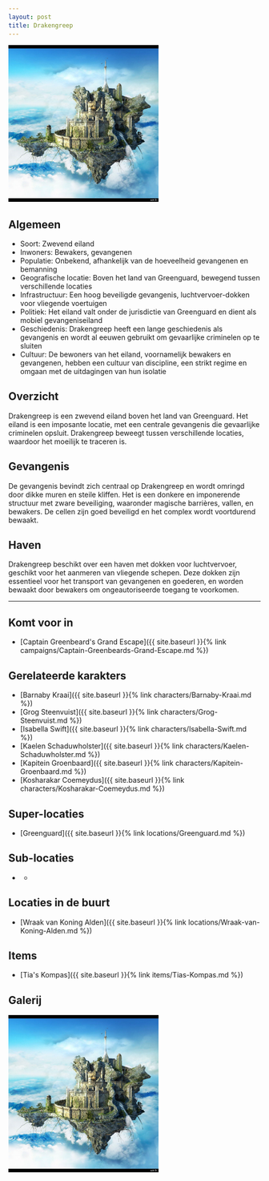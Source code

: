```yaml
---
layout: post
title: Drakengreep
---
```


<img src="../images/Drakengreep.jpg" alt="Drakengreep" width=300>

## Algemeen
* Soort: Zwevend eiland
* Inwoners: Bewakers, gevangenen
* Populatie: Onbekend, afhankelijk van de hoeveelheid gevangenen en bemanning
* Geografische locatie: Boven het land van Greenguard, bewegend tussen verschillende locaties
* Infrastructuur: Een hoog beveiligde gevangenis, luchtvervoer-dokken voor vliegende voertuigen
* Politiek: Het eiland valt onder de jurisdictie van Greenguard en dient als mobiel gevangeniseiland
* Geschiedenis: Drakengreep heeft een lange geschiedenis als gevangenis en wordt al eeuwen gebruikt om gevaarlijke criminelen op te sluiten
* Cultuur: De bewoners van het eiland, voornamelijk bewakers en gevangenen, hebben een cultuur van discipline, een strikt regime en omgaan met de uitdagingen van hun isolatie

## Overzicht
Drakengreep is een zwevend eiland boven het land van Greenguard. Het eiland is een imposante locatie, met een centrale gevangenis die gevaarlijke criminelen opsluit. Drakengreep beweegt tussen verschillende locaties, waardoor het moeilijk te traceren is.

## Gevangenis
De gevangenis bevindt zich centraal op Drakengreep en wordt omringd door dikke muren en steile kliffen. Het is een donkere en imponerende structuur met zware beveiliging, waaronder magische barrières, vallen, en bewakers. De cellen zijn goed beveiligd en het complex wordt voortdurend bewaakt.

## Haven
Drakengreep beschikt over een haven met dokken voor luchtvervoer, geschikt voor het aanmeren van vliegende schepen. Deze dokken zijn essentieel voor het transport van gevangenen en goederen, en worden bewaakt door bewakers om ongeautoriseerde toegang te voorkomen.

---

## Komt voor in
* [Captain Greenbeard's Grand Escape]({{ site.baseurl }}{% link campaigns/Captain-Greenbeards-Grand-Escape.md %})

## Gerelateerde karakters
* [Barnaby Kraai]({{ site.baseurl }}{% link characters/Barnaby-Kraai.md %})
* [Grog Steenvuist]({{ site.baseurl }}{% link characters/Grog-Steenvuist.md %})
* [Isabella Swift]({{ site.baseurl }}{% link characters/Isabella-Swift.md %})
* [Kaelen Schaduwholster]({{ site.baseurl }}{% link characters/Kaelen-Schaduwholster.md %})
* [Kapitein Groenbaard]({{ site.baseurl }}{% link characters/Kapitein-Groenbaard.md %})
* [Kosharakar Coemeydus]({{ site.baseurl }}{% link characters/Kosharakar-Coemeydus.md %})

## Super-locaties
* [Greenguard]({{ site.baseurl }}{% link locations/Greenguard.md %})

## Sub-locaties
* -

## Locaties in de buurt
* [Wraak van Koning Alden]({{ site.baseurl }}{% link locations/Wraak-van-Koning-Alden.md %})

## Items
* [Tia's Kompas]({{ site.baseurl }}{% link items/Tias-Kompas.md %})

## Galerij
<img src="../images/Drakengreep.jpg" alt="Drakengreep" width=300>
